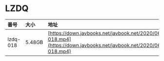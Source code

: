 # LZDQ

| 番号 | 大小 | 地址 |
| :--- | :--- | :--- |
| lzdq-018 | 5.48GB | [https://down.javbooks.net/javbook.net/2020/06/20/lzdq-018.mp4](https://down.javbooks.net/javbook.net/2020/06/20/lzdq-018.mp4) |

